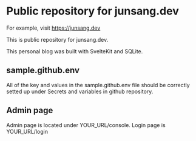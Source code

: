 # Public repository for junsang.dev

For example, visit https://junsang.dev

This is public repository for junsang.dev.

This personal blog was built with SvelteKit and SQLite.

## sample.github.env

All of the key and values in the sample.github.env file should be correctly setted up under Secrets and variables in github repository.

## Admin page

Admin page is located under YOUR_URL/console.
Login page is YOUR_URL/login
